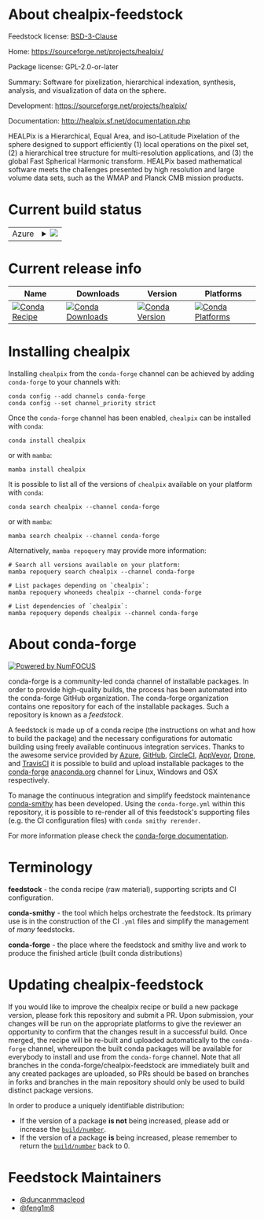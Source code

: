 About chealpix-feedstock
========================

Feedstock license: [BSD-3-Clause](https://github.com/conda-forge/chealpix-feedstock/blob/main/LICENSE.txt)

Home: https://sourceforge.net/projects/healpix/

Package license: GPL-2.0-or-later

Summary: Software for pixelization, hierarchical indexation, synthesis, analysis, and visualization of data on the sphere.

Development: https://sourceforge.net/projects/healpix/

Documentation: http://healpix.sf.net/documentation.php

HEALPix is a Hierarchical, Equal Area, and iso-Latitude Pixelation of
the sphere designed to support efficiently (1) local operations on the
pixel set, (2) a hierarchical tree structure for multi-resolution
applications, and (3) the global Fast Spherical Harmonic transform.
HEALPix based mathematical software meets the challenges presented
by high resolution and large volume data sets, such as the WMAP and
Planck CMB mission products.


Current build status
====================


<table>
    
  <tr>
    <td>Azure</td>
    <td>
      <details>
        <summary>
          <a href="https://dev.azure.com/conda-forge/feedstock-builds/_build/latest?definitionId=143&branchName=main">
            <img src="https://dev.azure.com/conda-forge/feedstock-builds/_apis/build/status/chealpix-feedstock?branchName=main">
          </a>
        </summary>
        <table>
          <thead><tr><th>Variant</th><th>Status</th></tr></thead>
          <tbody><tr>
              <td>linux_64</td>
              <td>
                <a href="https://dev.azure.com/conda-forge/feedstock-builds/_build/latest?definitionId=143&branchName=main">
                  <img src="https://dev.azure.com/conda-forge/feedstock-builds/_apis/build/status/chealpix-feedstock?branchName=main&jobName=linux&configuration=linux%20linux_64_" alt="variant">
                </a>
              </td>
            </tr><tr>
              <td>linux_aarch64</td>
              <td>
                <a href="https://dev.azure.com/conda-forge/feedstock-builds/_build/latest?definitionId=143&branchName=main">
                  <img src="https://dev.azure.com/conda-forge/feedstock-builds/_apis/build/status/chealpix-feedstock?branchName=main&jobName=linux&configuration=linux%20linux_aarch64_" alt="variant">
                </a>
              </td>
            </tr><tr>
              <td>linux_ppc64le</td>
              <td>
                <a href="https://dev.azure.com/conda-forge/feedstock-builds/_build/latest?definitionId=143&branchName=main">
                  <img src="https://dev.azure.com/conda-forge/feedstock-builds/_apis/build/status/chealpix-feedstock?branchName=main&jobName=linux&configuration=linux%20linux_ppc64le_" alt="variant">
                </a>
              </td>
            </tr><tr>
              <td>osx_64</td>
              <td>
                <a href="https://dev.azure.com/conda-forge/feedstock-builds/_build/latest?definitionId=143&branchName=main">
                  <img src="https://dev.azure.com/conda-forge/feedstock-builds/_apis/build/status/chealpix-feedstock?branchName=main&jobName=osx&configuration=osx%20osx_64_" alt="variant">
                </a>
              </td>
            </tr><tr>
              <td>osx_arm64</td>
              <td>
                <a href="https://dev.azure.com/conda-forge/feedstock-builds/_build/latest?definitionId=143&branchName=main">
                  <img src="https://dev.azure.com/conda-forge/feedstock-builds/_apis/build/status/chealpix-feedstock?branchName=main&jobName=osx&configuration=osx%20osx_arm64_" alt="variant">
                </a>
              </td>
            </tr><tr>
              <td>win_64</td>
              <td>
                <a href="https://dev.azure.com/conda-forge/feedstock-builds/_build/latest?definitionId=143&branchName=main">
                  <img src="https://dev.azure.com/conda-forge/feedstock-builds/_apis/build/status/chealpix-feedstock?branchName=main&jobName=win&configuration=win%20win_64_" alt="variant">
                </a>
              </td>
            </tr>
          </tbody>
        </table>
      </details>
    </td>
  </tr>
</table>

Current release info
====================

| Name | Downloads | Version | Platforms |
| --- | --- | --- | --- |
| [![Conda Recipe](https://img.shields.io/badge/recipe-chealpix-green.svg)](https://anaconda.org/conda-forge/chealpix) | [![Conda Downloads](https://img.shields.io/conda/dn/conda-forge/chealpix.svg)](https://anaconda.org/conda-forge/chealpix) | [![Conda Version](https://img.shields.io/conda/vn/conda-forge/chealpix.svg)](https://anaconda.org/conda-forge/chealpix) | [![Conda Platforms](https://img.shields.io/conda/pn/conda-forge/chealpix.svg)](https://anaconda.org/conda-forge/chealpix) |

Installing chealpix
===================

Installing `chealpix` from the `conda-forge` channel can be achieved by adding `conda-forge` to your channels with:

```
conda config --add channels conda-forge
conda config --set channel_priority strict
```

Once the `conda-forge` channel has been enabled, `chealpix` can be installed with `conda`:

```
conda install chealpix
```

or with `mamba`:

```
mamba install chealpix
```

It is possible to list all of the versions of `chealpix` available on your platform with `conda`:

```
conda search chealpix --channel conda-forge
```

or with `mamba`:

```
mamba search chealpix --channel conda-forge
```

Alternatively, `mamba repoquery` may provide more information:

```
# Search all versions available on your platform:
mamba repoquery search chealpix --channel conda-forge

# List packages depending on `chealpix`:
mamba repoquery whoneeds chealpix --channel conda-forge

# List dependencies of `chealpix`:
mamba repoquery depends chealpix --channel conda-forge
```


About conda-forge
=================

[![Powered by
NumFOCUS](https://img.shields.io/badge/powered%20by-NumFOCUS-orange.svg?style=flat&colorA=E1523D&colorB=007D8A)](https://numfocus.org)

conda-forge is a community-led conda channel of installable packages.
In order to provide high-quality builds, the process has been automated into the
conda-forge GitHub organization. The conda-forge organization contains one repository
for each of the installable packages. Such a repository is known as a *feedstock*.

A feedstock is made up of a conda recipe (the instructions on what and how to build
the package) and the necessary configurations for automatic building using freely
available continuous integration services. Thanks to the awesome service provided by
[Azure](https://azure.microsoft.com/en-us/services/devops/), [GitHub](https://github.com/),
[CircleCI](https://circleci.com/), [AppVeyor](https://www.appveyor.com/),
[Drone](https://cloud.drone.io/welcome), and [TravisCI](https://travis-ci.com/)
it is possible to build and upload installable packages to the
[conda-forge](https://anaconda.org/conda-forge) [anaconda.org](https://anaconda.org/)
channel for Linux, Windows and OSX respectively.

To manage the continuous integration and simplify feedstock maintenance
[conda-smithy](https://github.com/conda-forge/conda-smithy) has been developed.
Using the ``conda-forge.yml`` within this repository, it is possible to re-render all of
this feedstock's supporting files (e.g. the CI configuration files) with ``conda smithy rerender``.

For more information please check the [conda-forge documentation](https://conda-forge.org/docs/).

Terminology
===========

**feedstock** - the conda recipe (raw material), supporting scripts and CI configuration.

**conda-smithy** - the tool which helps orchestrate the feedstock.
                   Its primary use is in the construction of the CI ``.yml`` files
                   and simplify the management of *many* feedstocks.

**conda-forge** - the place where the feedstock and smithy live and work to
                  produce the finished article (built conda distributions)


Updating chealpix-feedstock
===========================

If you would like to improve the chealpix recipe or build a new
package version, please fork this repository and submit a PR. Upon submission,
your changes will be run on the appropriate platforms to give the reviewer an
opportunity to confirm that the changes result in a successful build. Once
merged, the recipe will be re-built and uploaded automatically to the
`conda-forge` channel, whereupon the built conda packages will be available for
everybody to install and use from the `conda-forge` channel.
Note that all branches in the conda-forge/chealpix-feedstock are
immediately built and any created packages are uploaded, so PRs should be based
on branches in forks and branches in the main repository should only be used to
build distinct package versions.

In order to produce a uniquely identifiable distribution:
 * If the version of a package **is not** being increased, please add or increase
   the [``build/number``](https://docs.conda.io/projects/conda-build/en/latest/resources/define-metadata.html#build-number-and-string).
 * If the version of a package **is** being increased, please remember to return
   the [``build/number``](https://docs.conda.io/projects/conda-build/en/latest/resources/define-metadata.html#build-number-and-string)
   back to 0.

Feedstock Maintainers
=====================

* [@duncanmmacleod](https://github.com/duncanmmacleod/)
* [@feng1m8](https://github.com/feng1m8/)

